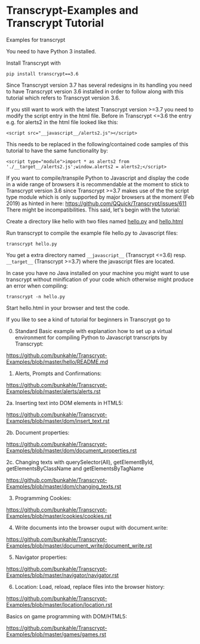# Transcrypt-Examples and Transcrypt Tutorial
Examples for transcrypt

You need to have Python 3 installed.

Install Transcrypt with 

    pip install transcrypt==3.6

Since Transcrypt version 3.7 has several redesigns in its handling you need to have Transcrypt version 3.6 installed in order to follow along with this tutorial which refers to Transcrypt version 3.6.

If you still want to work with the latest Transcrypt version >=3.7 you need to modify the script entry in the html file. Before in Transcrypt <=3.6 the entry e.g. for alerts2 in the html file looked like this:

    <script src="__javascript__/alerts2.js"></script>

This needs to be replaced in the following/contained code samples of this tutorial to have the same functionality by:

    <script type="module">import * as alerts2 from './__target__/alerts2.js';window.alerts2 = alerts2;</script>
    
If you want to compile/transpile Python to Javascript and display the code in a wide range of browsers it is recommendable at the moment to stick to Transcrypt version 3.6 since Transcrypt >=3.7 makes use of the the script type module which is only supported by major browsers at the moment (Feb 2019) as hinted in here: https://github.com/QQuick/Transcrypt/issues/611  There might be incompatibilities. This said, let's begin with the tutorial:


Create a directory like hello with two files named [hello.py](https://github.com/bunkahle/Transcrypt-Examples/blob/master/hello/hello.py) and [hello.html](https://github.com/bunkahle/Transcrypt-Examples/blob/master/hello/hello.html)

Run transcrypt to compile the example file hello.py to Javascript files:

    transcrypt hello.py

You get a extra directory named `__javascript__` (Transcrypt <=3.6) resp. `__target__` (Transcrypt >=3.7) where the javascript files are located.

In case you have no Java installed on your machine you might want to use transcrypt without minification of your code which otherwise might produce an error when compiling:

    transcrypt -n hello.py

Start hello.html in your browser and test the code.

If you like to see a kind of tutorial for beginners in Transcrypt go to 

0. Standard Basic example with explanation how to set up a virtual environment for compiling Python to Javascript transcripts by Transcrypt:

https://github.com/bunkahle/Transcrypt-Examples/blob/master/hello/README.md

1. Alerts, Prompts and Confirmations:

https://github.com/bunkahle/Transcrypt-Examples/blob/master/alerts/alerts.rst

2a. Inserting text into DOM elements in HTML5:

https://github.com/bunkahle/Transcrypt-Examples/blob/master/dom/insert_text.rst

2b. Document properties:

https://github.com/bunkahle/Transcrypt-Examples/blob/master/dom/document_properties.rst

2c. Changing texts with querySelector(All), getElementById, getElementsByClassName and getElementsByTagName

https://github.com/bunkahle/Transcrypt-Examples/blob/master/dom/changing_texts.rst

3. Programming Cookies:

https://github.com/bunkahle/Transcrypt-Examples/blob/master/cookies/cookies.rst

4. Write documents into the browser ouput with document.write:

https://github.com/bunkahle/Transcrypt-Examples/blob/master/document_write/document_write.rst

5. Navigator properties:

https://github.com/bunkahle/Transcrypt-Examples/blob/master/navigator/navigator.rst

6. Location: Load, reload, replace files into the browser history:

https://github.com/bunkahle/Transcrypt-Examples/blob/master/location/location.rst

Basics on game programming with DOM/HTML5:

https://github.com/bunkahle/Transcrypt-Examples/blob/master/games/games.rst
